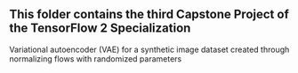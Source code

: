 ## This folder contains the third Capstone Project of the TensorFlow 2 Specialization

Variational autoencoder (VAE) for a synthetic image dataset created through normalizing flows with randomized parameters

